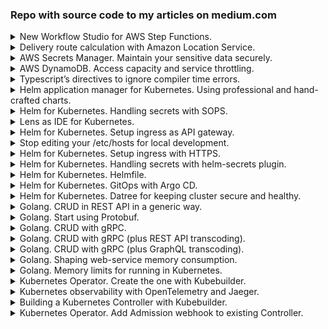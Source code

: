 ### Repo with source code to my articles on medium.com

<details>
  <summary>New Workflow Studio for AWS Step Functions.</summary>
  <p>[**workflow-studio**](workflow-studio)<br>
  https://fenyuk.medium.com/new-workflow-studio-for-aws-step-functions-b1d3ca9a6c18</p>
</details>

<details>
  <summary>Delivery route calculation with Amazon Location Service.</summary>
  <p>[**locations-and-maps**](locations-and-maps)<br>
  https://fenyuk.medium.com/delivery-route-calculation-with-amazon-location-service-4c346f49fafd</p>
</details>

<details>
  <summary>AWS Secrets Manager. Maintain your sensitive data securely.</summary>
  <p>[**secrets**](secrets)<br>
  https://medium.com/@fenyuk/aws-secrets-manager-maintain-your-sensitive-data-securely-6fb1415def6a</p>
</details>

<details>
  <summary>AWS DynamoDB. Access capacity and service throttling.</summary>
  <p>[**throttling**](throttling)<br>
  https://medium.com/@fenyuk/aws-dynamodb-access-capacity-and-service-throttling-1ddd75b6a189</p>
</details>

<details>
  <summary>Typescript’s directives to ignore compiler time errors.</summary>
  <p>[**TS ignore errors**](TS ignore errors)<br>
  https://fenyuk.medium.com/typescripts-directives-to-ignore-compiler-time-errors-aff374d4fc59</p>
</details>

<details>
  <summary>Helm application manager for Kubernetes. Using professional and hand-crafted charts.</summary>
  <p>[**helm-basics**](helm-basics)<br>
  https://fenyuk.medium.com/helm-application-manager-for-kubernetes-using-professional-and-hand-crafted-charts-cfb525350e05
</p>
</details>

<details>
  <summary>Helm for Kubernetes. Handling secrets with SOPS.</summary>
  <p>[**helm-secrets-sops**](helm-secrets-sops)<br>
  https://fenyuk.medium.com/helm-for-kubernetes-handling-secrets-with-sops-d8149df6eda4
</p>
</details>

<details>
  <summary>Lens as IDE for Kubernetes.</summary>
  <p>[**lens-for-k8s**](lens-for-k8s)<br>
  https://fenyuk.medium.com/lens-as-ide-for-kubernetes-5a4f7e0a0235
</p>
</details>

<details>
  <summary>Helm for Kubernetes. Setup ingress as API gateway.</summary>
  <p>[**helm-ingress**](helm-ingress)<br>
  https://fenyuk.medium.com/helm-for-kubernetes-setup-ingress-as-api-gateway-64e1b309241b
</p>
</details>

<details>
  <summary>Stop editing your /etc/hosts for local development.</summary>
  <p>[**no-hosts-edits**](no-hosts-edits)<br>
  https://fenyuk.medium.com/stop-editing-your-etc-hosts-for-local-development-dcb2522de33d
  </p>
</details>

<details>
  <summary>Helm for Kubernetes. Setup ingress with HTTPS.</summary>
  <p>[**helm-ingress-https**](helm-ingress-https)<br>
  https://fenyuk.medium.com/helm-for-kubernetes-setup-ingress-with-https-21462bb9365e
  </p>
</details>

<details>
  <summary>Helm for Kubernetes. Handling secrets with helm-secrets plugin.</summary>
  <p>[**helm-secrets-helm-plugin**](helm-secrets-helm-plugin)<br>
  https://fenyuk.medium.com/helm-for-kubernetes-handling-secrets-with-helm-secrets-plugin-4e31f6f3e306
  </p>
</details>

<details>
  <summary>Helm for Kubernetes. Helmfile.</summary>
  <p>[**helm-helmfile**](helm-helmfile)<br>
  https://fenyuk.medium.com/helm-for-kubernetes-helmfile-c22d1ab5e604
  </p>
</details>

<details>
  <summary>Helm for Kubernetes. GitOps with Argo CD.</summary>
  <p>[**helm-argo**](helm-argo)<br>
  https://fenyuk.medium.com/helm-for-kubernetes-gitops-with-argo-cd-c8f80330596
  </p>
</details>

<details>
  <summary>Helm for Kubernetes. Datree for keeping cluster secure and healthy.</summary>
  <p>[**helm-datree**](helm-datree)<br>
  https://fenyuk.medium.com/helm-for-kubernetes-datree-for-keeping-cluster-secure-and-healthy-6fbd10f0d958
  </p>
</details>

<details>
  <summary>Golang. CRUD in REST API in a generic way.</summary>
  <p>[**go-generic-rest**](go-generic-rest)<br>
  https://fenyuk.medium.com/golang-crud-in-rest-api-in-a-generic-way-9c395a60309e
  </p>
</details>

<details>
  <summary>Golang. Start using Protobuf.</summary>
  <p>[**go-rest-protobuf**](go-rest-protobuf)<br>
  https://medium.com/@fenyuk/golang-start-using-protobuf-8b9f2ba032e
  </p>
</details>

<details>
  <summary>Golang. CRUD with gRPC.</summary>
  <p>[**go-grpc**](go-grpc)<br>
  https://fenyuk.medium.com/golang-crud-with-grpc-30473817ec94
  </p>
</details>

<details>
  <summary>Golang. CRUD with gRPC (plus REST API transcoding).</summary>
  <p>[**go-grpc-with-rest**](go-grpc-with-rest)<br>
  https://fenyuk.medium.com/golang-crud-with-grpc-plus-rest-api-transcoding-80b020430bb2
  </p>
</details>

<details>
  <summary>Golang. CRUD with gRPC (plus GraphQL transcoding).</summary>
  <p>[**go-protobuf-graphql**](go-protobuf-graphql)<br>
  https://fenyuk.medium.com/golang-crud-with-grpc-plus-graphql-transcoding-112467bd9087
  </p>
</details>

<details>
  <summary>Golang. Shaping web-service memory consumption.</summary>
  <p>[**go-shaping-memory**](go-shaping-memory)<br>
  https://fenyuk.medium.com/golang-shaping-web-service-memory-consumption-51902fff7a50
  </p>
</details>

<details>
  <summary>Golang. Memory limits for running in Kubernetes.</summary>
  <p>[**go-memory-in-k8s**](go-memory-in-k8s)<br>
  https://fenyuk.medium.com/golang-memory-limits-for-running-in-kubernetes-87835cfd2518
  </p>
</details>

<details>
  <summary>Kubernetes Operator. Create the one with Kubebuilder.</summary>
  <p>[**k8s-operator-kubebuilder**](k8s-operator-kubebuilder)<br>
  https://fenyuk.medium.com/kubernetes-operator-create-the-one-with-kubebuilder-5d1ac240d0d4
  </p>
</details>

<details>
  <summary>Kubernetes observability with OpenTelemetry and Jaeger.</summary>
  <p>[**k8s-observability**](k8s-observability)<br>
  https://fenyuk.medium.com/kubernetes-observability-with-opentelemetry-and-jaeger-8e072b7a4846
  </p>
</details>

<details>
  <summary>Building a Kubernetes Controller with Kubebuilder.</summary>
  <p>[**k8s-k8-operator-kubebuilder-clientquota**](k8-operator-kubebuilder-clientquota)<br>
  https://fenyuk.medium.com/building-a-kubernetes-controller-with-kubebuilder-591f58056718
  </p>
</details>

<details>
  <summary>Kubernetes Operator. Add Admission webhook to existing Controller.</summary>
  <p>[**k8-operator-kubebuilder-clientquota-webhook**](k8-operator-kubebuilder-clientquota-webhook)<br>
  https://fenyuk.medium.com/kubernetes-operator-add-admission-webhook-to-existing-controller-b5676a8c70c4
  </p>
</details>

